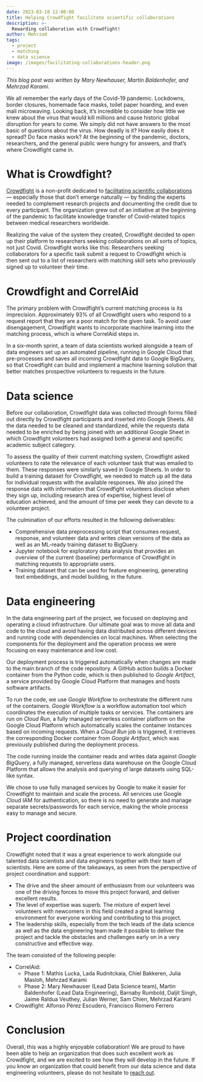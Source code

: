 ```yaml
---
date: 2023-03-10 12:00:00
title: Helping Crowdfight facilitate scientific collaborations
description: >-
  Rewarding collaboration with Crowdfight!
author: Mehrzad
tags:
  - project 
  - matching
  - data science
image: /images/facilitating-collaborations-header.png
---
```


*This blog post was written by Mary Newhauser, Martin Baldenhofer, and Mehrzad Karami.*

We all remember the early days of the Covid-19 pandemic. Lockdowns, border closures, homemade face masks, toilet paper hoarding, and even mail microwaving. Looking back, it’s incredible to consider how little we knew about the virus that would kill millions and cause historic global disruption for years to come. We simply did not have answers to the most basic of questions about the virus. How deadly is it? How easily does it spread? Do face masks work? At the beginning of the pandemic, doctors, researchers, and the general public were hungry for answers, and that’s where Crowdfight came in.

# What is Crowdfight?
[Crowdfight](https://crowdfight.org/) is a non-profit dedicated to [facilitating scientific collaborations](https://www.youtube.com/watch?v=gyfMg7n2mv4) — especially those that don’t emerge naturally — by finding the experts needed to complement research projects and documenting the credit due to every participant. The organization grew out of an initiative at the beginning of the pandemic to facilitate knowledge transfer of Covid-related topics between medical researchers worldwide.

Realizing the value of the system they created, Crowdfight decided to open up their platform to researchers seeking collaborations on all sorts of topics, not just Covid. Crowdfight works like this: Researchers seeking collaborators for a specific task submit a request to Crowdfight which is then sent out to a list of researchers with matching skill sets who previously signed up to volunteer their time.

# Crowdfight and CorrelAid
The primary problem with Crowdfight’s current matching process is its imprecision. Approximately 93% of all Crowdfight users who respond to a request report that they are a poor match for the given task. To avoid user disengagement, Crowdfight wants to incorporate machine learning into the matching process, which is where CorrelAid steps in.

In a six-month sprint, a team of data scientists worked alongside a team of data engineers set up an automated pipeline, running in Google Cloud that pre-processes and saves all incoming Crowdfight data to Google BigQuery, so that Crowdfight can build and implement a machine learning solution that better matches prospective volunteers to requests in the future.

# Data science
Before our collaboration, Crowdfight data was collected through forms filled out directly by Crowdfight participants and inserted into Google Sheets. All the data needed to be cleaned and standardized, while the requests data needed to be enriched by being joined with an additional Google Sheet in which Crowdfight volunteers had assigned both a general and specific academic subject category.

To assess the quality of their current matching system, Crowdfight asked volunteers to rate the relevance of each volunteer task that was emailed to them. These responses were similarly saved in Google Sheets. In order to build a training dataset for Crowdfight, we needed to match up all the data for individual requests with the available responses. We also joined the response data with information that Crowdfight volunteers disclose when they sign up, including research area of expertise, highest level of education achieved, and the amount of time per week they can devote to a volunteer project.

The culmination of our efforts resulted in the following deliverables:

- Comprehensive data preprocessing script that consumes request, response, and volunteer data and writes clean versions of the data as well as an ML-ready training dataset to BigQuery.
- Jupyter notebook for exploratory data analysis that provides an overview of the current (baseline) performance of Crowdfight in matching requests to appropriate users.
- Training dataset that can be used for feature engineering, generating text embeddings, and model building, in the future.

# Data engineering
In the data engineering part of the project, we focused on deploying and operating a cloud infrastructure. Our ultimate goal was to move all data and code to the cloud and avoid having data distributed across different devices and running code with dependencies on local machines. When selecting the components for the deployment and the operation process we were focusing on easy maintenance and low cost.

Our deployment process is triggered automatically when changes are made to the main branch of the code repository. A GitHub action builds a Docker container from the Python code, which is then published to *Google Artifact*, a service provided by Google Cloud Platform that manages and hosts software artifacts.

To run the code, we use *Google Workflow* to orchestrate the different runs of the containers. *Google Workflow* is a workflow automation tool which coordinates the execution of multiple tasks or services. The containers are run on *Cloud Run*, a fully managed serverless container platform on the Google Cloud Platform which automatically scales the container instances based on incoming requests. When a *Cloud Run* job is triggered, it retrieves the corresponding Docker container from *Google Artifact*, which was previously published during the deployment process.

The code running inside the container reads and writes data against *Google BigQuery*, a fully managed, serverless data warehouse on the Google Cloud Platform that allows the analysis and querying of large datasets using SQL-like syntax.

We chose to use fully managed services by Google to make it easier for Crowdfight to maintain and scale the process. All services use Google Cloud IAM for authentication, so there is no need to generate and manage separate secrets/passwords for each service, making the whole process easy to manage and secure.

# Project coordination
Crowdfight noted that it was a great experience to work alongside our talented data scientists and data engineers together with their team of scientists. Here are some of the takeaways, as seen from the perspective of project coordination and support:

- The drive and the sheer amount of enthusiasm from our volunteers was one of the driving forces to move this project forward, and deliver excellent results.
- The level of expertise was superb. The mixture of expert level volunteers with newcomers in this field created a great learning environment for everyone working and contributing to this project.
- The leadership skills, especially from the tech leads of the data science as well as the data engineering team made it possible to deliver the project and tackle the obstacles and challenges early on in a very constructive and effective way.

The team consisted of the following people:
- CorrelAid:
    - Phase 1: Mathis Lucka, Lada Rudnitckaia, Chiel Bakkeren, Julia Masloh, Mehrzad Karami
    - Phase 2: Mary Newhauser (Lead Data Science team), Martin Baldenhofer (Lead Data Engineering), Barnaby Rumbold, Daljit Singh, Jaime Raldua Veuthey, Julian Werner, Sam Chien, Mehrzad Karami
- Crowdfight: Alfonso Pérez Escudero, Francisco Romero Ferrero

# Conclusion
Overall, this was a highly enjoyable collaboration! We are proud to have been able to help an organization that does such excellent work as Crowdfight, and we are excited to see how they will develop in the future. If you know an organization that could benefit from our data science and data engineering volunteers, please do not hesitate to [reach out](https://correlaid.nl/getinvolved/).